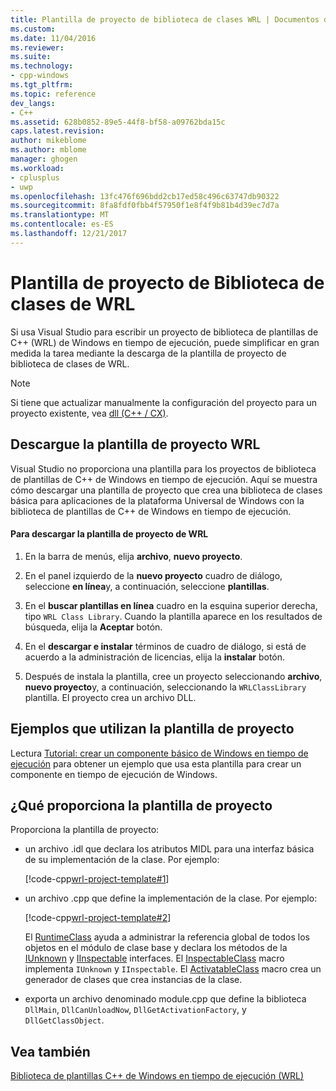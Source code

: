 ```yaml
---
title: Plantilla de proyecto de biblioteca de clases WRL | Documentos de Microsoft
ms.custom: 
ms.date: 11/04/2016
ms.reviewer: 
ms.suite: 
ms.technology:
- cpp-windows
ms.tgt_pltfrm: 
ms.topic: reference
dev_langs:
- C++
ms.assetid: 628b0852-89e5-44f8-bf58-a09762bda15c
caps.latest.revision: 
author: mikeblome
ms.author: mblome
manager: ghogen
ms.workload:
- cplusplus
- uwp
ms.openlocfilehash: 13fc476f696bdd2cb17ed58c496c63747db90322
ms.sourcegitcommit: 8fa8fdf0fbb4f57950f1e8f4f9b81b4d39ec7d7a
ms.translationtype: MT
ms.contentlocale: es-ES
ms.lasthandoff: 12/21/2017
---
```

# <a name="wrl-class-library-project-template"></a>Plantilla de proyecto de Biblioteca de clases de WRL
Si usa Visual Studio para escribir un proyecto de biblioteca de plantillas de C++ (WRL) de Windows en tiempo de ejecución, puede simplificar en gran medida la tarea mediante la descarga de la plantilla de proyecto de biblioteca de clases de WRL.  
  
> [!NOTE]
>  Si tiene que actualizar manualmente la configuración del proyecto para un proyecto existente, vea [dll (C++ / CX)](http://msdn.microsoft.com/library/windows/apps/hh699881\(v=vs.110\).aspx).  
  
## <a name="download-the-wrl-project-template"></a>Descargue la plantilla de proyecto WRL  
 Visual Studio no proporciona una plantilla para los proyectos de biblioteca de plantillas de C++ de Windows en tiempo de ejecución. Aquí se muestra cómo descargar una plantilla de proyecto que crea una biblioteca de clases básica para aplicaciones de la plataforma Universal de Windows con la biblioteca de plantillas de C++ de Windows en tiempo de ejecución.  
  
#### <a name="to-download-the-wrl-project-template"></a>Para descargar la plantilla de proyecto de WRL  
  
1.  En la barra de menús, elija **archivo**, **nuevo proyecto**.  
  
2.  En el panel izquierdo de la **nuevo proyecto** cuadro de diálogo, seleccione **en línea**y, a continuación, seleccione **plantillas**.  
  
3.  En el **buscar plantillas en línea** cuadro en la esquina superior derecha, tipo `WRL Class Library`. Cuando la plantilla aparece en los resultados de búsqueda, elija la **Aceptar** botón.  
  
4.  En el **descargar e instalar** términos de cuadro de diálogo, si está de acuerdo a la administración de licencias, elija la **instalar** botón.  
  
5.  Después de instala la plantilla, cree un proyecto seleccionando **archivo**, **nuevo proyecto**y, a continuación, seleccionando la `WRLClassLibrary` plantilla. El proyecto crea un archivo DLL.  
  
## <a name="examples-that-use-the-project-template"></a>Ejemplos que utilizan la plantilla de proyecto  
 Lectura [Tutorial: crear un componente básico de Windows en tiempo de ejecución](../windows/walkthrough-creating-a-basic-windows-runtime-component-using-wrl.md) para obtener un ejemplo que usa esta plantilla para crear un componente en tiempo de ejecución de Windows.  
  
## <a name="what-the-project-template-provides"></a>¿Qué proporciona la plantilla de proyecto  
 Proporciona la plantilla de proyecto:  
  
-   un archivo .idl que declara los atributos MIDL para una interfaz básica de su implementación de la clase. Por ejemplo:  
  
     [!code-cpp[wrl-project-template#1](../windows/codesnippet/CPP/wrl-class-library-project-template_1.idl)]  
  
-   un archivo .cpp que define la implementación de la clase. Por ejemplo:  
  
     [!code-cpp[wrl-project-template#2](../windows/codesnippet/CPP/wrl-class-library-project-template_2.cpp)]  
  
     El [RuntimeClass](../windows/runtimeclass-class.md) ayuda a administrar la referencia global de todos los objetos en el módulo de clase base y declara los métodos de la [IUnknown](http://msdn.microsoft.com/en-us/33f1d79a-33fc-4ce5-a372-e08bda378332) y [IInspectable](http://msdn.microsoft.com/en-us/0657e51f-d4c0-46c6-927d-b01e54b6846c) interfaces. El [InspectableClass](../windows/inspectableclass-macro.md) macro implementa `IUnknown` y `IInspectable`. El [ActivatableClass](../windows/activatableclass-macros.md) macro crea un generador de clases que crea instancias de la clase.  
  
-   exporta un archivo denominado module.cpp que define la biblioteca `DllMain`, `DllCanUnloadNow`, `DllGetActivationFactory`, y `DllGetClassObject`.  
  
## <a name="see-also"></a>Vea también  
 [Biblioteca de plantillas C++ de Windows en tiempo de ejecución (WRL)](../windows/windows-runtime-cpp-template-library-wrl.md)